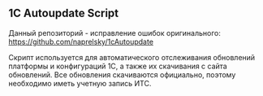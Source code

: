 ## 1C Autoupdate Script

Данный репозиторий - исправление ошибок оригинального: https://github.com/naprelsky/1cAutoupdate

Скрипт используется для автоматического отслеживания обновлений платформы и конфигураций 1С, а также их скачивания с сайта обновлений.
Все обновления скачиваются официально, поэтому необходимо иметь учетную запись ИТС.